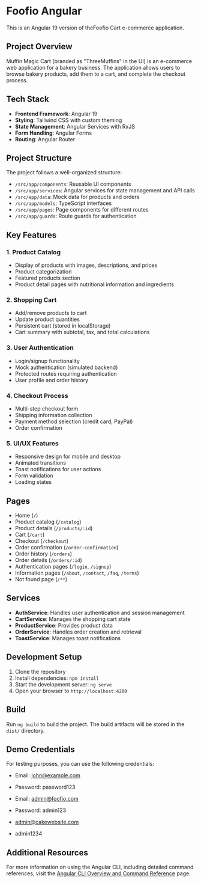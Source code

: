 # Foofio Angular

This is an Angular 19 version of theFoofio Cart e-commerce application.

## Project Overview

Muffin Magic Cart (branded as "ThreeMuffins" in the UI) is an e-commerce web application for a bakery business. The application allows users to browse bakery products, add them to a cart, and complete the checkout process.

## Tech Stack

- **Frontend Framework**: Angular 19
- **Styling**: Tailwind CSS with custom theming
- **State Management**: Angular Services with RxJS
- **Form Handling**: Angular Forms
- **Routing**: Angular Router

## Project Structure

The project follows a well-organized structure:
- `/src/app/components`: Reusable UI components
- `/src/app/services`: Angular services for state management and API calls
- `/src/app/data`: Mock data for products and orders
- `/src/app/models`: TypeScript interfaces
- `/src/app/pages`: Page components for different routes
- `/src/app/guards`: Route guards for authentication

## Key Features

### 1. Product Catalog
- Display of products with images, descriptions, and prices
- Product categorization 
- Featured products section
- Product detail pages with nutritional information and ingredients

### 2. Shopping Cart
- Add/remove products to cart
- Update product quantities
- Persistent cart (stored in localStorage)
- Cart summary with subtotal, tax, and total calculations

### 3. User Authentication
- Login/signup functionality
- Mock authentication (simulated backend)
- Protected routes requiring authentication
- User profile and order history

### 4. Checkout Process
- Multi-step checkout form
- Shipping information collection
- Payment method selection (credit card, PayPal)
- Order confirmation

### 5. UI/UX Features
- Responsive design for mobile and desktop
- Animated transitions
- Toast notifications for user actions
- Form validation
- Loading states

## Pages

- Home (`/`)
- Product catalog (`/catalog`)
- Product details (`/products/:id`)
- Cart (`/cart`)
- Checkout (`/checkout`)
- Order confirmation (`/order-confirmation`)
- Order history (`/orders`)
- Order details (`/orders/:id`)
- Authentication pages (`/login`, `/signup`)
- Information pages (`/about`, `/contact`, `/faq`, `/terms`)
- Not found page (`/**`)

## Services

- **AuthService**: Handles user authentication and session management
- **CartService**: Manages the shopping cart state
- **ProductService**: Provides product data
- **OrderService**: Handles order creation and retrieval
- **ToastService**: Manages toast notifications

## Development Setup

1. Clone the repository
2. Install dependencies: `npm install`
3. Start the development server: `ng serve`
4. Open your browser to `http://localhost:4200`

## Build

Run `ng build` to build the project. The build artifacts will be stored in the `dist/` directory.

## Demo Credentials

For testing purposes, you can use the following credentials:
- Email: john@example.com
- Password: password123

- Email: admin@foofio.com
- Password: admin123

- admin@cakewebsite.com
- admin1234

  
## Additional Resources

For more information on using the Angular CLI, including detailed command references, visit the [Angular CLI Overview and Command Reference](https://angular.dev/tools/cli) page.
